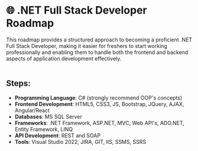 # 🌐 .NET Full Stack Developer Roadmap
This roadmap provides a structured approach to becoming a proficient .NET Full Stack Developer, making it easier for freshers to start working professionally and enabling them to handle both the frontend and backend aspects of application development effectively.
<br /> <br />


## Steps:
<ul>
  <li><b>Programming Language</b>: C# (strongly recommend OOP's concepts) </li>
  <li><b>Frontend Development</b>: HTML5, CSS3, JS, Bootstrap, JQuery, AJAX, Angular/React </li>
  <li><b>Databases</b>: MS SQL Server</li>
  <li><b>Frameworks</b>: .NET Framework, ASP.NET, MVC, Web API's, ADO.NET, Entity Framework, LINQ </li>
  <li><b>API Development</b>: REST and SOAP </li>
  <li><b>Tools</b>: Visual Studio 2022, JIRA, GIT, IIS, SSMS, SSRS </li>
</ul>

